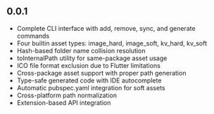 ## 0.0.1

- Complete CLI interface with add, remove, sync, and generate commands
- Four builtin asset types: image_hard, image_soft, kv_hard, kv_soft  
- Hash-based folder name collision resolution
- toInternalPath utility for same-package asset usage
- ICO file format exclusion due to Flutter limitations
- Cross-package asset support with proper path generation
- Type-safe generated code with IDE autocomplete
- Automatic pubspec.yaml integration for soft assets
- Cross-platform path normalization
- Extension-based API integration
